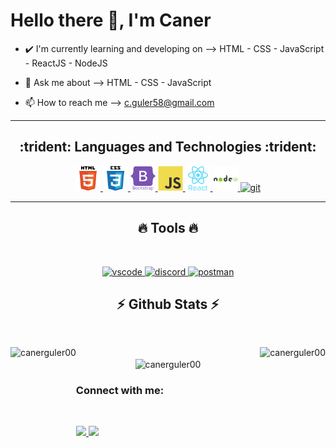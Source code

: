 
<h1 >Hello there 👋, I'm Caner</h1>

 - ✔️ I'm currently learning and developing on  --> HTML - CSS - JavaScript - ReactJS - NodeJS 

- 💬 Ask me about --> HTML - CSS - JavaScript 

- 📫 How to reach me --> c.guler58@gmail.com


<hr />
<h2 align="center">:trident: Languages and Technologies :trident:</h2>
<p align="center"> 
<a href="https://www.w3.org/html/" target="_blank" rel="noreferrer"> <img src="https://raw.githubusercontent.com/devicons/devicon/master/icons/html5/html5-original-wordmark.svg" alt="html5" width="40" height="40"/> </a>
<a href="https://www.w3schools.com/css/" target="_blank" rel="noreferrer"> <img src="https://raw.githubusercontent.com/devicons/devicon/master/icons/css3/css3-original-wordmark.svg" alt="css3" width="40" height="40"/> </a> 
<a href="https://getbootstrap.com" target="_blank" rel="noreferrer"> <img src="https://raw.githubusercontent.com/devicons/devicon/master/icons/bootstrap/bootstrap-plain-wordmark.svg" alt="bootstrap" width="40" height="40"/> </a>
<a href="https://developer.mozilla.org/en-US/docs/Web/JavaScript" target="_blank" rel="noreferrer"> <img src="https://raw.githubusercontent.com/devicons/devicon/master/icons/javascript/javascript-original.svg" alt="javascript" width="40" height="40"/> </a>
<a href="https://reactjs.org/" target="_blank" rel="noreferrer"> <img src="https://raw.githubusercontent.com/devicons/devicon/master/icons/react/react-original-wordmark.svg" alt="react" width="40" height="40"/> </a>
<a href="https://nodejs.org" target="_blank" rel="noreferrer"> <img src="https://raw.githubusercontent.com/devicons/devicon/master/icons/nodejs/nodejs-original-wordmark.svg" alt="nodejs" width="40" height="40"/> </a>
<a href="https://git-scm.com/" target="_blank" rel="noreferrer"> <img src="https://www.vectorlogo.zone/logos/git-scm/git-scm-icon.svg" alt="git" width="40" height="40"/> </a>
</p>
<hr />

<h2 align="center">🔥 Tools 🔥</h2>
<br />
<p align="center">
  <a href="https://code.visualstudio.com/" target="_blank"><img
      src="https://upload.wikimedia.org/wikipedia/commons/thumb/9/9a/Visual_Studio_Code_1.35_icon.svg/1024px-Visual_Studio_Code_1.35_icon.svg.png" alt="vscode"               width="40" height="40"/>
  </a>
  <a href="https://discord.com/" target="_blank"><img src="https://cdn4.iconfinder.com/data/icons/logos-and-brands/512/91_Discord_logo_logos-512.png" alt="discord"          width="30" height="30"/>
  </a>
  <a href="https://postman.com" target="_blank"><img src="https://www.vectorlogo.zone/logos/getpostman/getpostman-icon.svg" alt="postman" width="40" height="40" />
  </a>  
</p>

<h2 align="center">⚡ Github Stats ⚡</h2>
<br />
<div align="center">
  <p>
  <img align="left" height="180em" src="https://github-readme-stats.vercel.app/api?username=canerguler00&show_icons=true&locale=en" alt="canerguler00" /> 
<img align="right" height="180em" src="https://github-readme-stats.vercel.app/api/top-langs?username=canerguler00&show_icons=true&locale=en&layout=compact"          alt="canerguler00"/>
  </p>
</div><br>
<div align="center">  
    <img
      align="center"
      width="396"
      src="https://github-readme-streak-stats.herokuapp.com/?user=canerguler00&" alt="canerguler00"
    />
  </a> 
  <br>

<div align="left">
     <h3 align="left">Connect with me:</h3>
     <br />
     <p left="left">
     <a href="https://twitter.com/cnrglr_">
       <img src="https://img.shields.io/badge/twitter-%231DA1F2.svg?&style=for-the-badge&logo=twitter&logoColor=white" height=25>
     </a> 
     <a href="https://www.linkedin.com/in/caner-g%C3%BCler-b6763082/">
       <img src="https://img.shields.io/badge/linkedin-%230077B5.svg?&style=for-the-badge&logo=linkedin&logoColor=white" height=25>
       </a>
     </p>      
</div>
